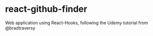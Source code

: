 # react-github-finder

Web application using React-Hooks, following the Udemy tutorial from @bradtraversy
